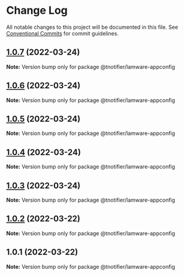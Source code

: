 # Change Log

All notable changes to this project will be documented in this file.
See [Conventional Commits](https://conventionalcommits.org) for commit guidelines.

## [1.0.7](https://github.com/tnotifier/lamware/compare/@tnotifier/lamware-appconfig@1.0.6...@tnotifier/lamware-appconfig@1.0.7) (2022-03-24)

**Note:** Version bump only for package @tnotifier/lamware-appconfig





## [1.0.6](https://github.com/tnotifier/lamware/compare/@tnotifier/lamware-appconfig@1.0.5...@tnotifier/lamware-appconfig@1.0.6) (2022-03-24)

**Note:** Version bump only for package @tnotifier/lamware-appconfig





## [1.0.5](https://github.com/tnotifier/lamware/compare/@tnotifier/lamware-appconfig@1.0.4...@tnotifier/lamware-appconfig@1.0.5) (2022-03-24)

**Note:** Version bump only for package @tnotifier/lamware-appconfig





## [1.0.4](https://github.com/tnotifier/lamware/compare/@tnotifier/lamware-appconfig@1.0.3...@tnotifier/lamware-appconfig@1.0.4) (2022-03-24)

**Note:** Version bump only for package @tnotifier/lamware-appconfig





## [1.0.3](https://github.com/tnotifier/lamware/compare/@tnotifier/lamware-appconfig@1.0.2...@tnotifier/lamware-appconfig@1.0.3) (2022-03-24)

**Note:** Version bump only for package @tnotifier/lamware-appconfig





## [1.0.2](https://github.com/tnotifier/lamware/compare/@tnotifier/lamware-appconfig@1.0.1...@tnotifier/lamware-appconfig@1.0.2) (2022-03-22)

**Note:** Version bump only for package @tnotifier/lamware-appconfig





## 1.0.1 (2022-03-22)

**Note:** Version bump only for package @tnotifier/lamware-appconfig
